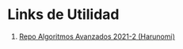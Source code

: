 # Links de Utilidad
1. [Repo Algoritmos Avanzados 2021-2 (Harunomi)](https://github.com/Harunomi/Algoritmos_Avanzados_2-2021)